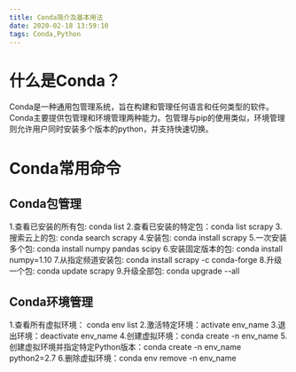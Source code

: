 ```yaml
---
title: Conda简介及基本用法
date: 2020-02-18 13:59:10
tags: Conda,Python
---
```


# 什么是Conda？

Conda是一种通用包管理系统，旨在构建和管理任何语言和任何类型的软件。Conda主要提供包管理和环境管理两种能力。包管理与pip的使用类似，环境管理则允许用户同时安装多个版本的python，并支持快速切换。

# Conda常用命令

## Conda包管理

1.查看已安装的所有包: conda list
2.查看已安装的特定包：conda list scrapy
3.搜索云上的包: conda search scrapy
4.安装包: conda install scrapy
5.一次安装多个包: conda install numpy pandas scipy
6.安装固定版本的包: conda install numpy=1.10
7.从指定频道安装包: conda install scrapy -c conda-forge
8.升级一个包: conda update scrapy
9.升级全部包: conda upgrade --all

## Conda环境管理

1.查看所有虚拟环境： conda env list
2.激活特定环境：activate env_name
3.退出环境：deactivate env_name
4.创建虚拟环境：conda create -n env_name <list of package names>
5.创建虚拟环境并指定特定Python版本：conda create -n env_name python2=2.7
6.删除虚拟环境：conda env remove -n env_name